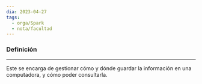 ```yaml
---
dia: 2023-04-27
tags:
  - orga/Spark
  - nota/facultad
---
```

### Definición
---
Este se encarga de gestionar cómo y dónde guardar la información en una computadora, y cómo poder consultarla.